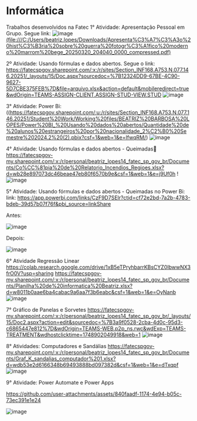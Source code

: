 # Informática
Trabalhos desenvolvidos na Fatec
1° Atividade: Apresentação Pessoal em Grupo. Segue link: ![image](https://github.com/user-attachments/assets/3e358db6-5d98-48d1-aa3f-5fbd6dbb3392) [(file:///C:/Users/beatriz.lopes/Downloads/Apresenta%C3%A7%C3%A3o%20hist%C3%B3ria%20sobre%20guerra%20fotogr%C3%A1fico%20moderno%20marrom%20bege_20250320_204040_0000_compressed.pdf)](https://fatecspgov-my.sharepoint.com/:b:/g/personal/beatriz_lopes14_fatec_sp_gov_br/EVbLYVMZpxlJoCyzuaekM3kBdIGfzAg7iInvBYv_wwhGOA?e=fqs1Kw)

2º Atividade: Usando fórmulas e dados abertos. Segue o link: https://fatecspgov.sharepoint.com/:x:/r/sites/Section_INF168.A753.N.077.146.20251/_layouts/15/Doc.aspx?sourcedoc=%7B12324DD9-67BE-4C90-9627-5D7CBE375FEB%7D&file=arquivo.xlsx&action=default&mobileredirect=true&wdOrigin=TEAMS-ASSIGN-CLIENT.ASSIGN-STUD-VIEW.STUD 
![image](https://github.com/user-attachments/assets/5ef39808-fbdd-4d64-9bfe-f65ab3015ec2)

3° Atividade: Power Bi: ((https://fatecspgov.sharepoint.com/:u:/r/sites/Section_INF168.A753.N.077.146.20251/Student%20Work/Working%20files/BEATRIZ%20BARBOSA%20LOPES/Power%20BI_%20Usando%20dados%20abertos/Quantidade%20de%20alunos%20estrangeiros%20por%20nacionalidade_2%C2%B0%20Semestre%202024.2%20(2).pbix?csf=1&web=1&e=IfwqRM/)
![image](https://github.com/user-attachments/assets/e5591398-9ee2-48b0-8d09-fb6873d40e46 ) 



4° Atividade: Usando fórmulas e dados abertos - Queimadas:link: https://fatecspgov-my.sharepoint.com/:x:/r/personal/beatriz_lopes14_fatec_sp_gov_br/Documents/Co%CC%81pia%20de%20Relatorio_Incendios_Regioes.xlsx?d=wb28e897073dc46beae47eb80f6570b9e&csf=1&web=1&e=j9Uf0h !
![image](https://github.com/user-attachments/assets/5175c1bc-7a5a-428f-99c0-56422ae50d3f)


5° Atividade: Usando fórmulas e dados abertos - Queimadas no Power Bi: link: https://app.powerbi.com/links/CzF9D7SElr?ctid=cf72e2bd-7a2b-4783-bdeb-39d57b07f76f&pbi_source=linkShare 

Antes:

![image](https://github.com/user-attachments/assets/3a1ea4fa-34ee-4851-9c0e-5f2f31ac2564)


Depois:

![image](https://github.com/user-attachments/assets/2c267079-1258-455a-8b2d-f835ae578ff8)

6° Atividade Regressão Linear
https://colab.research.google.com/drive/1xB5eTPryhbarrKBsCYZ0IbwwNX3frO0V?usp=sharing
https://fatecspgov-my.sharepoint.com/:x:/r/personal/beatriz_lopes14_fatec_sp_gov_br/Documents/Planilha%20de%20informatica%20Beatriz.xlsx?d=w8011b0aae6ba4cabac9a6aa7f3b6eabc&csf=1&web=1&e=OyNanb
![image](https://github.com/user-attachments/assets/0ad8a826-4a48-40a3-b5a4-783b0c4b0aae)


7° Gráfico de Panelas e Sorvetes
https://fatecspgov-my.sharepoint.com/:x:/r/personal/beatriz_lopes14_fatec_sp_gov_br/_layouts/15/Doc2.aspx?action=edit&sourcedoc=%7B3a9f0528-2cba-4d0c-95d3-c6865447e812%7D&wdOrigin=TEAMS-WEB.p2p_ns.rwc&wdExp=TEAMS-TREATMENT&wdhostclicktime=1748902049918&web=1
![image](https://github.com/user-attachments/assets/2a54d6d5-e99a-4c35-9ab7-0ee754c88453)


8° Atividades: Computadores e Sandálias
https://fatecspgov-my.sharepoint.com/:x:/r/personal/beatriz_lopes14_fatec_sp_gov_br/Documents/Graf_K_sandalias_computador%201.xlsx?d=wdb53e2d6166348b69493888bd097382d&csf=1&web=1&e=dTxqpf
![image](https://github.com/user-attachments/assets/6192f426-ab63-43fc-a60d-86c348f2d3a9)

9° Atividade: Power Automate e Power Apps

https://github.com/user-attachments/assets/840faadf-1174-4e94-b05c-73ec391e1e24

![image](https://github.com/user-attachments/assets/824a690f-8490-4caa-a11e-c8c7bf736f1a)



